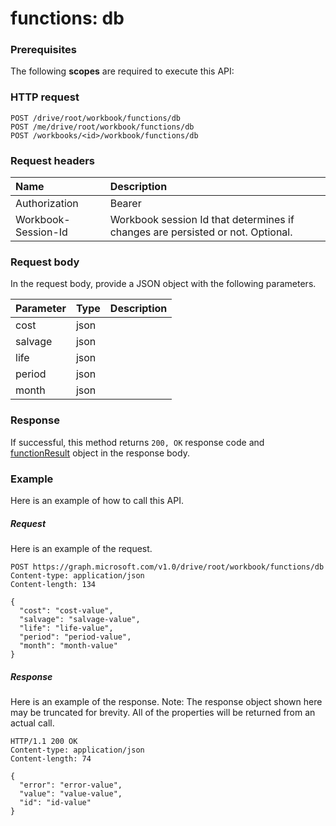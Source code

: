 # functions: db


### Prerequisites
The following **scopes** are required to execute this API: 
### HTTP request
<!-- { "blockType": "ignored" } -->
```http
POST /drive/root/workbook/functions/db
POST /me/drive/root/workbook/functions/db
POST /workbooks/<id>/workbook/functions/db

```
### Request headers
| Name       | Description|
|:---------------|:----------|
| Authorization  | Bearer <code>|
| Workbook-Session-Id  | Workbook session Id that determines if changes are persisted or not. Optional.|

### Request body
In the request body, provide a JSON object with the following parameters.

| Parameter	   | Type	|Description|
|:---------------|:--------|:----------|
|cost|json||
|salvage|json||
|life|json||
|period|json||
|month|json||

### Response
If successful, this method returns `200, OK` response code and [functionResult](../resources/functionresult.md) object in the response body.

### Example
Here is an example of how to call this API.
##### Request
Here is an example of the request.
<!-- {
  "blockType": "request",
  "name": "functions_db"
}-->
```http
POST https://graph.microsoft.com/v1.0/drive/root/workbook/functions/db
Content-type: application/json
Content-length: 134

{
  "cost": "cost-value",
  "salvage": "salvage-value",
  "life": "life-value",
  "period": "period-value",
  "month": "month-value"
}
```

##### Response
Here is an example of the response. Note: The response object shown here may be truncated for brevity. All of the properties will be returned from an actual call.
<!-- {
  "blockType": "response",
  "truncated": true,
  "@odata.type": "microsoft.graph.functionResult"
} -->
```http
HTTP/1.1 200 OK
Content-type: application/json
Content-length: 74

{
  "error": "error-value",
  "value": "value-value",
  "id": "id-value"
}
```

<!-- uuid: 8fcb5dbc-d5aa-4681-8e31-b001d5168d79
2015-10-25 14:57:30 UTC -->
<!-- {
  "type": "#page.annotation",
  "description": "functions: db",
  "keywords": "",
  "section": "documentation",
  "tocPath": ""
}-->